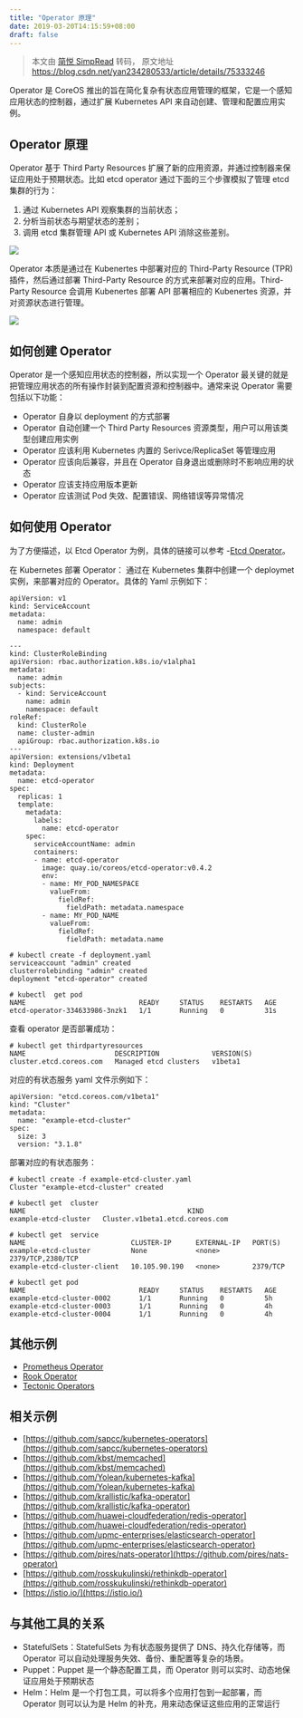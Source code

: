 ```yaml
---
title: "Operator 原理"
date: 2019-03-20T14:15:59+08:00
draft: false
---
```


> 本文由 [简悦 SimpRead](http://ksria.com/simpread/) 转码， 原文地址 https://blog.csdn.net/yan234280533/article/details/75333246

Operator 是 CoreOS 推出的旨在简化复杂有状态应用管理的框架，它是一个感知应用状态的控制器，通过扩展 Kubernetes API 来自动创建、管理和配置应用实例。

## Operator 原理

Operator 基于 Third Party Resources 扩展了新的应用资源，并通过控制器来保证应用处于预期状态。比如 etcd operator 通过下面的三个步骤模拟了管理 etcd 集群的行为：

1.  通过 Kubernetes API 观察集群的当前状态；
2.  分析当前状态与期望状态的差别；
3.  调用 etcd 集群管理 API 或 Kubernetes API 消除这些差别。

![](https://img-blog.csdn.net/20170719091123592?watermark/2/text/aHR0cDovL2Jsb2cuY3Nkbi5uZXQveWFuMjM0MjgwNTMz/font/5a6L5L2T/fontsize/400/fill/I0JBQkFCMA==/dissolve/70/gravity/SouthEast)

Operator 本质是通过在 Kubenertes 中部署对应的 Third-Party Resource (TPR) 插件，然后通过部署 Third-Party Resource 的方式来部署对应的应用。Third-Party Resource 会调用 Kubenertes 部署 API 部署相应的 Kubenertes 资源，并对资源状态进行管理。

![](https://img-blog.csdn.net/20170719092402185?watermark/2/text/aHR0cDovL2Jsb2cuY3Nkbi5uZXQveWFuMjM0MjgwNTMz/font/5a6L5L2T/fontsize/400/fill/I0JBQkFCMA==/dissolve/70/gravity/SouthEast)

## 如何创建 Operator

Operator 是一个感知应用状态的控制器，所以实现一个 Operator 最关键的就是把管理应用状态的所有操作封装到配置资源和控制器中。通常来说 Operator 需要包括以下功能：

*   Operator 自身以 deployment 的方式部署
*   Operator 自动创建一个 Third Party Resources 资源类型，用户可以用该类型创建应用实例
*   Operator 应该利用 Kubernetes 内置的 Serivce/ReplicaSet 等管理应用
*   Operator 应该向后兼容，并且在 Operator 自身退出或删除时不影响应用的状态
*   Operator 应该支持应用版本更新
*   Operator 应该测试 Pod 失效、配置错误、网络错误等异常情况

## 如何使用 Operator

为了方便描述，以 Etcd Operator 为例，具体的链接可以参考 -[Etcd Operator](https://coreos.com/operators/etcd/docs/latest)。

在 Kubernetes 部署 Operator：
通过在 Kubernetes 集群中创建一个 deploymet 实例，来部署对应的 Operator。具体的 Yaml 示例如下：

```
apiVersion: v1
kind: ServiceAccount
metadata:
  name: admin
  namespace: default

---
kind: ClusterRoleBinding
apiVersion: rbac.authorization.k8s.io/v1alpha1
metadata:
  name: admin
subjects:
  - kind: ServiceAccount
    name: admin
    namespace: default
roleRef:
  kind: ClusterRole
  name: cluster-admin
  apiGroup: rbac.authorization.k8s.io
---
apiVersion: extensions/v1beta1
kind: Deployment
metadata:
  name: etcd-operator
spec:
  replicas: 1
  template:
    metadata:
      labels:
        name: etcd-operator
    spec:
      serviceAccountName: admin
      containers:
      - name: etcd-operator
        image: quay.io/coreos/etcd-operator:v0.4.2
        env:
        - name: MY_POD_NAMESPACE
          valueFrom:
            fieldRef:
              fieldPath: metadata.namespace
        - name: MY_POD_NAME
          valueFrom:
            fieldRef:
              fieldPath: metadata.name
```

```
# kubectl create -f deployment.yaml
serviceaccount "admin" created
clusterrolebinding "admin" created
deployment "etcd-operator" created

# kubectl  get pod 
NAME                            READY     STATUS    RESTARTS   AGE
etcd-operator-334633986-3nzk1   1/1       Running   0          31s
```

查看 operator 是否部署成功：

```
# kubectl get thirdpartyresources
NAME                      DESCRIPTION             VERSION(S)
cluster.etcd.coreos.com   Managed etcd clusters   v1beta1
```

对应的有状态服务 yaml 文件示例如下：

```
apiVersion: "etcd.coreos.com/v1beta1"
kind: "Cluster"
metadata:
  name: "example-etcd-cluster"
spec:
  size: 3
  version: "3.1.8"
```

部署对应的有状态服务：

```
# kubectl create -f example-etcd-cluster.yaml
Cluster "example-etcd-cluster" created

# kubectl get  cluster
NAME                                        KIND
example-etcd-cluster   Cluster.v1beta1.etcd.coreos.com

# kubectl get  service
NAME                          CLUSTER-IP      EXTERNAL-IP   PORT(S) 
example-etcd-cluster          None            <none>        2379/TCP,2380/TCP   
example-etcd-cluster-client   10.105.90.190   <none>        2379/TCP

# kubectl get pod
NAME                            READY     STATUS    RESTARTS   AGE
example-etcd-cluster-0002       1/1       Running   0          5h
example-etcd-cluster-0003       1/1       Running   0          4h
example-etcd-cluster-0004       1/1       Running   0          4h
```

## 其他示例

*   [Prometheus Operator](https://coreos.com/operators/prometheus/docs/latest)
*   [Rook Operator](https://github.com/rook/rook)
*   [Tectonic Operators](https://coreos.com/tectonic)

## 相关示例

*   [https://github.com/sapcc/kubernetes-operators](https://github.com/sapcc/kubernetes-operators)
*   [https://github.com/kbst/memcached](https://github.com/kbst/memcached)
*   [https://github.com/Yolean/kubernetes-kafka](https://github.com/Yolean/kubernetes-kafka)
*   [https://github.com/krallistic/kafka-operator](https://github.com/krallistic/kafka-operator)
*   [https://github.com/huawei-cloudfederation/redis-operator](https://github.com/huawei-cloudfederation/redis-operator)
*   [https://github.com/upmc-enterprises/elasticsearch-operator](https://github.com/upmc-enterprises/elasticsearch-operator)
*   [https://github.com/pires/nats-operator](https://github.com/pires/nats-operator)
*   [https://github.com/rosskukulinski/rethinkdb-operator](https://github.com/rosskukulinski/rethinkdb-operator)
*   [https://istio.io/](https://istio.io/)

## 与其他工具的关系

*   StatefulSets：StatefulSets 为有状态服务提供了 DNS、持久化存储等，而 Operator 可以自动处理服务失效、备份、重配置等复杂的场景。
*   Puppet：Puppet 是一个静态配置工具，而 Operator 则可以实时、动态地保证应用处于预期状态
*   Helm：Helm 是一个打包工具，可以将多个应用打包到一起部署，而 Operator 则可以认为是 Helm 的补充，用来动态保证这些应用的正常运行